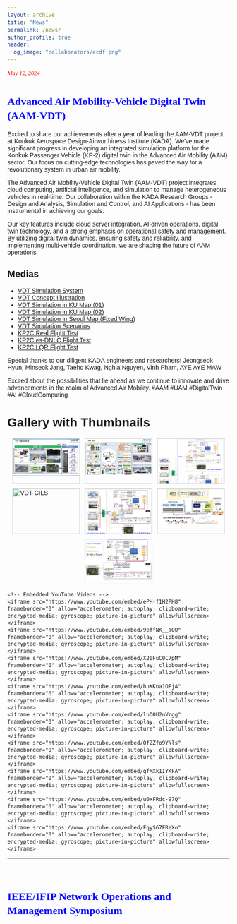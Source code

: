 ```yaml
---
layout: archive
title: "News"
permalink: /news/
author_profile: true
header:
  og_image: "collaborators/ecdf.png"
---
```


<span style="font-family: times, serif; font-size:10pt; font-style:italic; color:red"> May 12, 2024 </span>

# <span style="font-family: times, serif; font-size:18pt; font-style:bold; color:blue"> Advanced Air Mobility-Vehicle Digital Twin (AAM-VDT) </span>

Excited to share our achievements after a year of leading the AAM-VDT project at Konkuk Aerospace Design-Airworthiness Institute (KADA). We've made significant progress in developing an integrated simulation platform for the Konkuk Passenger Vehicle (KP-2) digital twin in the Advanced Air Mobility (AAM) sector. Our focus on cutting-edge technologies has paved the way for a revolutionary system in urban air mobility.

The Advanced Air Mobility-Vehicle Digital Twin (AAM-VDT) project integrates cloud computing, artificial intelligence, and simulation to manage heterogeneous vehicles in real-time. Our collaboration within the KADA Research Groups - Design and Analysis, Simulation and Control, and AI Applications - has been instrumental in achieving our goals.

Our key features include cloud server integration, AI-driven operations, digital twin technology, and a strong emphasis on operational safety and management. By utilizing digital twin dynamics, ensuring safety and reliability, and implementing multi-vehicle coordination, we are shaping the future of AAM operations.

## Medias

- [VDT Simulation System](https://youtu.be/ePH-f1H2PH8)
- [VDT Concept Illustration](https://youtu.be/9effNK__aOU)
- [VDT Simulation in KU Map (01)](https://youtu.be/X20FuC0C7pM)
- [VDT Simulation in KU Map (02)](https://youtu.be/huKKna1OFjA)
- [VDT Simulation in Seoul Map (Fixed Wing)](https://youtu.be/luD0U2uVrgg)
- [VDT Simulation Scenarios](https://youtu.be/QfZZfo9YNls)
- [KP2C Real Flight Test](https://youtu.be/qfMXk1IYKFA)
- [KP2C es-DNLC Flight Test](https://youtu.be/u0xFRdc-97Q)
- [KP2C LQR Flight Test](https://youtu.be/FqyS67FReXo)

Special thanks to our diligent KADA engineers and researchers! Jeongseok Hyun, Minseok Jang, Taeho Kwag, Nghia Nguyen, Vinh Pham, AYE AYE MAW

Excited about the possibilities that lie ahead as we continue to innovate and drive advancements in the realm of Advanced Air Mobility. #AAM #UAM #DigitalTwin #AI #CloudComputing

<html lang="en">
<head>
    <meta charset="UTF-8">
    <meta name="viewport" content="width=device-width, initial-scale=1.0">
    <title>Gallery with Thumbnails</title>
    <style>
        body {
            font-family: Arial, sans-serif;
        }
        .gallery {
            display: flex;
            flex-wrap: wrap;
            gap: 10px;
            justify-content: center;
        }
        .thumbnail {
            width: 150px;
            height: 100px;
            overflow: hidden;
            cursor: pointer;
            border: 2px solid #ddd;
            transition: 0.3s;
        }
        .thumbnail img {
            width: 100%;
            height: auto;
        }
        .thumbnail:hover {
            border-color: #333;
        }
        /* The Modal (background) */
        .modal {
            display: none;
            position: fixed;
            z-index: 1;
            left: 0;
            top: 0;
            width: 100%;
            height: 100%;
            overflow: auto;
            background-color: rgba(0,0,0,0.9);
            justify-content: center;
            align-items: center;
        }
        /* Modal Content (image) */
        .modal-content {
            max-width: 90%;
            max-height: 90%;
            margin: auto;
            display: block;
        }
        /* Caption of Modal Image */
        .caption {
            margin: auto;
            display: block;
            width: 80%;
            max-width: 700px;
            text-align: center;
            color: #ccc;
            padding: 10px 0;
        }
        /* The Close Button */
        .close {
            position: absolute;
            top: 20px;
            right: 35px;
            color: #f1f1f1;
            font-size: 40px;
            font-weight: bold;
            transition: 0.3s;
        }
        .close:hover,
        .close:focus {
            color: #bbb;
            text-decoration: none;
            cursor: pointer;
        }
    </style>
</head>
<body>

<h1>Gallery with Thumbnails</h1>

<div class="gallery">
    <div class="thumbnail">
        <img src="../images/news/VDT Simulation System.jpg" alt="VDT Simulation System" onclick="openModal(this)">
    </div>
    <div class="thumbnail">
        <img src="../images/news/VDT Techs..jpg" alt="VDT Techs" onclick="openModal(this)">
    </div>
    <div class="thumbnail">
        <img src="../images/news/VDT-CILS-Rezied.jpg" alt="VDT-CILS Resized" onclick="openModal(this)">
    </div>
    <div class="thumbnail">
        <img src="../images/news/VDT-CILS.jpg" alt="VDT-CILS" onclick="openModal(this)">
    </div>
    <div class="thumbnail">
        <img src="../images/news/VDT-Single-ODT.jpg" alt="VDT Single ODT" onclick="openModal(this)">
    </div>
    <div class="thumbnail">
        <img src="../images/news/VDT-SITL-Simplified.jpg" alt="VDT SITL Simplified" onclick="openModal(this)">
    </div>
    <div class="thumbnail">
        <img src="../images/news/VDT-SITL.jpg" alt="VDT SITL" onclick="openModal(this)">
    </div>
</div>

<!-- The Modal -->
<div id="myModal" class="modal" onclick="closeModal(event)">
    <span class="close" onclick="closeModal()">&times;</span>
    <img class="modal-content" id="img01">
    <div class="caption" id="caption"></div>
</div>

<script>
    function openModal(element) {
        var modal = document.getElementById('myModal');
        var modalImg = document.getElementById('img01');
        var captionText = document.getElementById('caption');

        modal.style.display = "flex";
        modalImg.src = element.src;
        captionText.innerHTML = element.alt;
    }

    function closeModal(event) {
        var modal = document.getElementById('myModal');
        if (event.target === modal || event.target.className === 'close') {
            modal.style.display = "none";
        }
    }
</script>

    <!-- Embedded YouTube Videos -->
    <iframe src="https://www.youtube.com/embed/ePH-f1H2PH8" frameborder="0" allow="accelerometer; autoplay; clipboard-write; encrypted-media; gyroscope; picture-in-picture" allowfullscreen></iframe>
    <iframe src="https://www.youtube.com/embed/9effNK__aOU" frameborder="0" allow="accelerometer; autoplay; clipboard-write; encrypted-media; gyroscope; picture-in-picture" allowfullscreen></iframe>
    <iframe src="https://www.youtube.com/embed/X20FuC0C7pM" frameborder="0" allow="accelerometer; autoplay; clipboard-write; encrypted-media; gyroscope; picture-in-picture" allowfullscreen></iframe>
    <iframe src="https://www.youtube.com/embed/huKKna1OFjA" frameborder="0" allow="accelerometer; autoplay; clipboard-write; encrypted-media; gyroscope; picture-in-picture" allowfullscreen></iframe>
    <iframe src="https://www.youtube.com/embed/luD0U2uVrgg" frameborder="0" allow="accelerometer; autoplay; clipboard-write; encrypted-media; gyroscope; picture-in-picture" allowfullscreen></iframe>
    <iframe src="https://www.youtube.com/embed/QfZZfo9YNls" frameborder="0" allow="accelerometer; autoplay; clipboard-write; encrypted-media; gyroscope; picture-in-picture" allowfullscreen></iframe>
    <iframe src="https://www.youtube.com/embed/qfMXk1IYKFA" frameborder="0" allow="accelerometer; autoplay; clipboard-write; encrypted-media; gyroscope; picture-in-picture" allowfullscreen></iframe>
    <iframe src="https://www.youtube.com/embed/u0xFRdc-97Q" frameborder="0" allow="accelerometer; autoplay; clipboard-write; encrypted-media; gyroscope; picture-in-picture" allowfullscreen></iframe>
    <iframe src="https://www.youtube.com/embed/FqyS67FReXo" frameborder="0" allow="accelerometer; autoplay; clipboard-write; encrypted-media; gyroscope; picture-in-picture" allowfullscreen></iframe>

</body>
</html>

------------------

<span style="font-family: times, serif; font-size:1pt; font-style:italic; color:red"> May 10, 2024 </span>

# <span style="font-family: times, serif; font-size:18pt; font-style:bold; color:blue"> IEEE/IFIP Network Operations and Management Symposium </span>
